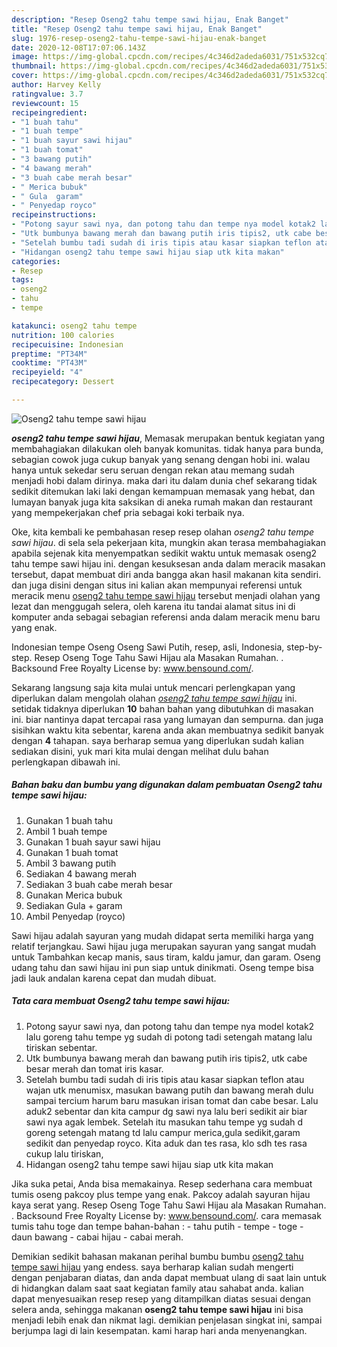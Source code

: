 ```yaml
---
description: "Resep Oseng2 tahu tempe sawi hijau, Enak Banget"
title: "Resep Oseng2 tahu tempe sawi hijau, Enak Banget"
slug: 1976-resep-oseng2-tahu-tempe-sawi-hijau-enak-banget
date: 2020-12-08T17:07:06.143Z
image: https://img-global.cpcdn.com/recipes/4c346d2adeda6031/751x532cq70/oseng2-tahu-tempe-sawi-hijau-foto-resep-utama.jpg
thumbnail: https://img-global.cpcdn.com/recipes/4c346d2adeda6031/751x532cq70/oseng2-tahu-tempe-sawi-hijau-foto-resep-utama.jpg
cover: https://img-global.cpcdn.com/recipes/4c346d2adeda6031/751x532cq70/oseng2-tahu-tempe-sawi-hijau-foto-resep-utama.jpg
author: Harvey Kelly
ratingvalue: 3.7
reviewcount: 15
recipeingredient:
- "1 buah tahu"
- "1 buah tempe"
- "1 buah sayur sawi hijau"
- "1 buah tomat"
- "3 bawang putih"
- "4 bawang merah"
- "3 buah cabe merah besar"
- " Merica bubuk"
- " Gula  garam"
- " Penyedap royco"
recipeinstructions:
- "Potong sayur sawi nya, dan potong tahu dan tempe nya model kotak2 lalu goreng tahu tempe yg sudah di potong tadi setengah matang lalu tiriskan sebentar."
- "Utk bumbunya bawang merah dan bawang putih iris tipis2, utk cabe besar merah dan tomat iris kasar."
- "Setelah bumbu tadi sudah di iris tipis atau kasar siapkan teflon atau wajan utk menumisx, masukan bawang putih dan bawang merah dulu sampai tercium harum baru masukan irisan tomat dan cabe besar. Lalu aduk2 sebentar dan kita campur dg sawi nya lalu beri sedikit air biar sawi nya agak lembek. Setelah itu masukan tahu tempe yg sudah d goreng setengah matang td lalu campur merica,gula sedikit,garam sedikit dan penyedap royco. Kita aduk dan tes rasa, klo sdh tes rasa cukup lalu tiriskan,"
- "Hidangan oseng2 tahu tempe sawi hijau siap utk kita makan"
categories:
- Resep
tags:
- oseng2
- tahu
- tempe

katakunci: oseng2 tahu tempe 
nutrition: 100 calories
recipecuisine: Indonesian
preptime: "PT34M"
cooktime: "PT43M"
recipeyield: "4"
recipecategory: Dessert

---
```



![Oseng2 tahu tempe sawi hijau](https://img-global.cpcdn.com/recipes/4c346d2adeda6031/751x532cq70/oseng2-tahu-tempe-sawi-hijau-foto-resep-utama.jpg)

<b><i>oseng2 tahu tempe sawi hijau</i></b>, Memasak merupakan bentuk kegiatan yang membahagiakan dilakukan oleh banyak komunitas. tidak hanya para bunda, sebagian cowok juga cukup banyak yang senang dengan hobi ini. walau hanya untuk sekedar seru seruan dengan rekan atau memang sudah menjadi hobi dalam dirinya. maka dari itu dalam dunia chef sekarang tidak sedikit ditemukan laki laki dengan kemampuan memasak yang hebat, dan lumayan banyak juga kita saksikan di aneka rumah makan dan restaurant yang mempekerjakan chef pria sebagai koki terbaik nya.

Oke, kita kembali ke pembahasan resep resep olahan <i>oseng2 tahu tempe sawi hijau</i>. di sela sela pekerjaan kita, mungkin akan terasa membahagiakan apabila sejenak kita menyempatkan sedikit waktu untuk memasak oseng2 tahu tempe sawi hijau ini. dengan kesuksesan anda dalam meracik masakan tersebut, dapat membuat diri anda bangga akan hasil makanan kita sendiri. dan juga disini dengan situs ini kalian akan mempunyai referensi untuk meracik menu <u>oseng2 tahu tempe sawi hijau</u> tersebut menjadi olahan yang lezat dan menggugah selera, oleh karena itu tandai alamat situs ini di komputer anda sebagai sebagian referensi anda dalam meracik menu baru yang enak.

Indonesian tempe Oseng Oseng Sawi Putih, resep, asli, Indonesia, step-by-step. Resep Oseng Toge Tahu Sawi Hijau ala Masakan Rumahan. . Backsound Free Royalty License by: www.bensound.com/.


Sekarang langsung saja kita mulai untuk mencari perlengkapan yang diperlukan dalam mengolah olahan <u><i>oseng2 tahu tempe sawi hijau</i></u> ini. setidak tidaknya diperlukan <b>10</b> bahan bahan yang dibutuhkan di masakan ini. biar nantinya dapat tercapai rasa yang lumayan dan sempurna. dan juga sisihkan waktu kita sebentar, karena anda akan membuatnya sedikit banyak dengan <b>4</b> tahapan. saya berharap semua yang diperlukan sudah kalian sediakan disini, yuk mari kita mulai dengan melihat dulu bahan perlengkapan dibawah ini.

<!--inarticleads1-->

##### Bahan baku dan bumbu yang digunakan dalam pembuatan Oseng2 tahu tempe sawi hijau:

1. Gunakan 1 buah tahu
1. Ambil 1 buah tempe
1. Gunakan 1 buah sayur sawi hijau
1. Gunakan 1 buah tomat
1. Ambil 3 bawang putih
1. Sediakan 4 bawang merah
1. Sediakan 3 buah cabe merah besar
1. Gunakan  Merica bubuk
1. Sediakan  Gula + garam
1. Ambil  Penyedap (royco)


Sawi hijau adalah sayuran yang mudah didapat serta memiliki harga yang relatif terjangkau. Sawi hijau juga merupakan sayuran yang sangat mudah untuk Tambahkan kecap manis, saus tiram, kaldu jamur, dan garam. Oseng udang tahu dan sawi hijau ini pun siap untuk dinikmati. Oseng tempe bisa jadi lauk andalan karena cepat dan mudah dibuat. 

<!--inarticleads2-->

##### Tata cara membuat Oseng2 tahu tempe sawi hijau:

1. Potong sayur sawi nya, dan potong tahu dan tempe nya model kotak2 lalu goreng tahu tempe yg sudah di potong tadi setengah matang lalu tiriskan sebentar.
1. Utk bumbunya bawang merah dan bawang putih iris tipis2, utk cabe besar merah dan tomat iris kasar.
1. Setelah bumbu tadi sudah di iris tipis atau kasar siapkan teflon atau wajan utk menumisx, masukan bawang putih dan bawang merah dulu sampai tercium harum baru masukan irisan tomat dan cabe besar. Lalu aduk2 sebentar dan kita campur dg sawi nya lalu beri sedikit air biar sawi nya agak lembek. Setelah itu masukan tahu tempe yg sudah d goreng setengah matang td lalu campur merica,gula sedikit,garam sedikit dan penyedap royco. Kita aduk dan tes rasa, klo sdh tes rasa cukup lalu tiriskan,
1. Hidangan oseng2 tahu tempe sawi hijau siap utk kita makan


Jika suka petai, Anda bisa memakainya. Resep sederhana cara membuat tumis oseng pakcoy plus tempe yang enak. Pakcoy adalah sayuran hijau kaya serat yang. Resep Oseng Toge Tahu Sawi Hijau ala Masakan Rumahan. . Backsound Free Royalty License by: www.bensound.com/. cara memasak tumis tahu toge dan tempe bahan-bahan : - tahu putih - tempe - toge - daun bawang - cabai hijau - cabai merah. 

Demikian sedikit bahasan makanan perihal bumbu bumbu <u>oseng2 tahu tempe sawi hijau</u> yang endess. saya berharap kalian sudah mengerti dengan penjabaran diatas, dan anda dapat membuat ulang di saat lain untuk di hidangkan dalam saat saat kegiatan family atau sahabat anda. kalian dapat menyesuaikan resep resep yang ditampilkan diatas sesuai dengan selera anda, sehingga makanan <b>oseng2 tahu tempe sawi hijau</b> ini bisa menjadi lebih enak dan nikmat lagi. demikian penjelasan singkat ini, sampai berjumpa lagi di lain kesempatan. kami harap hari anda menyenangkan.
